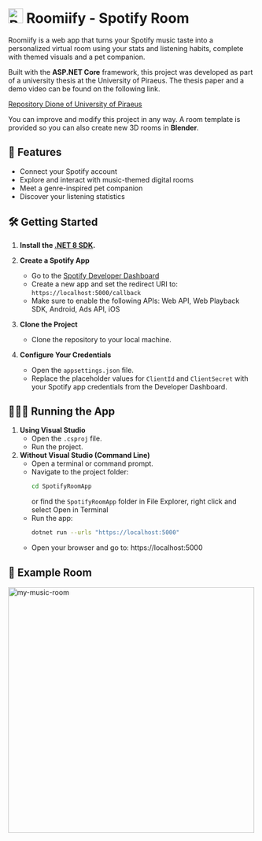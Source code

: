 # <img width="30" height="30" alt="RoomLogo" src="https://github.com/user-attachments/assets/79bef26c-1ee8-4ddd-8b95-2c6f33f0ae60"/> Roomiify - Spotify Room 

Roomiify is a web app that turns your Spotify music taste into a personalized virtual room using your stats and listening habits, complete with themed visuals and a pet companion.  

Built with the **ASP.NET Core** framework, this project was developed as part of a university thesis at the University of Piraeus. The thesis paper and a demo video can be found on the following link. 

[Repository Dione of University of Piraeus](https://dione.lib.unipi.gr/xmlui/handle/unipi/17920)

You can improve and modify this project in any way. A room template is provided so you can also create new 3D rooms in **Blender**.


## 🚀 Features

- Connect your Spotify account
- Explore and interact with music-themed digital rooms
- Meet a genre-inspired pet companion
- Discover your listening statistics


## 🛠️ Getting Started

1. **Install the [.NET 8 SDK](https://dotnet.microsoft.com/en-us/download/dotnet/8.0).**

2. **Create a Spotify App**  
   - Go to the [Spotify Developer Dashboard](https://developer.spotify.com/dashboard) 
   - Create a new app and set the redirect URI to: `https://localhost:5000/callback` 
   - Make sure to enable the following APIs: Web API, Web Playback SDK, Android, Ads API, iOS  

3. **Clone the Project**  
   - Clone the repository to your local machine.

4. **Configure Your Credentials**  
   - Open the `appsettings.json` file.
   - Replace the placeholder values for `ClientId` and `ClientSecret` with your Spotify app credentials from the Developer Dashboard.

## 🏃‍♂️‍➡️ Running the App

1. **Using Visual Studio** 
   - Open the `.csproj` file.
   - Run the project.
2. **Without Visual Studio (Command Line)**
   - Open a terminal or command prompt.
   - Navigate to the project folder:
      ```bash
      cd SpotifyRoomApp
      ```
      or find the `SpotifyRoomApp` folder in File Explorer, right click and select Open in Terminal
   - Run the app:
      ```bash
      dotnet run --urls "https://localhost:5000"
   - Open your browser and go to: https://localhost:5000

## 🎵 Example Room

<img width="500" height="500" alt="my-music-room" src="https://github.com/user-attachments/assets/2b79db4f-38a5-40f2-a38e-f876e833df69" />

